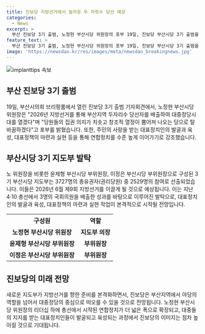 ```yaml
---
title: 진보당 지방선거에서 놀라운 두 자릿수 당선 예상
categories:
  - News
excerpt: >
  부산 진보당 3기 출범, 노정현 부산시당 위원장의 포부 19일, 진보당 부산시당 3기 출범을 선언한 노정현 부산시당 위원장은 2026년 지방선거에서 두자리수 당선자 배출을 다짐하며, 당원들의 집권 의지와 창조적 열정으로 당을 탈바꿈시키겠다고 밝혔다. 이어 대표정치인 발굴과 육성, 대표정책의 마련과 실현을 강조하며, 3기 부산시당 지도부로는 노 위원장과 함께 윤제형 부위원장, 이정은 부위원장이 선출됐다. 3기 부산시당은 4·10 총선에서 3명의 국회의원을 배출한 성과를 토대로 2026년 제9회 지방선거를 이끌 예정이다.
feature_text: >
  부산 진보당 3기 출범, 노정현 부산시당 위원장의 포부 19일, 진보당 부산시당 3기 출범을 선언한 노정현 부산시당 위원장은 2026년 지방선거에서 두자리수 당선자 배출을 다짐하며, 당원들의 집권 의지와 창조적 열정으로 당을 탈바꿈시키겠다고 밝혔다. 이어 대표정치인 발굴과 육성, 대표정책의 마련과 실현을 강조하며, 3기 부산시당 지도부로는 노 위원장과 함께 윤제형 부위원장, 이정은 부위원장이 선출됐다. 3기 부산시당은 4·10 총선에서 3명의 국회의원을 배출한 성과를 토대로 2026년 제9회 지방선거를 이끌 예정이다.
image: 'https://newsdao.kr/res/images/meta/newsdao_breakingnews.jpg'
---
```


<p><img src="https://newsdao.kr/res/images/meta/newsdao_breakingnews.jpg" alt="implanttips 속보" /></p>

<h2 data-ke-size="size26">부산 진보당 3기 출범</h2>

<p data-ke-size="size16">19일, 부산시의회 브리핑룸에서 열린 진보당 3기 출범 기자회견에서, 노정현 부산시당 위원장은 "2026년 지방선거를 통해 부산지역 두자리수 당선자를 배출하여 대중정당시대를 열겠다"며 "당원들의 집권 의지가 치솟고 창조적 열정이 뿜어져 나오는 당으로 탈바꿈하겠다"고 포부를 밝혔습니다. 또한, 주민의 사랑을 받는 대표정치인의 발굴과 육성, 대표정책의 마련과 실현 등을 통해 연합정치를 수준 높게 이어가기로 강조했습니다.</p>

<h2 data-ke-size="size26">부산시당 3기 지도부 발탁</h2>

<p data-ke-size="size16">노 위원장을 비롯한 윤제형 부산시당 부위원장, 이정은 부산시당 부위원장으로 구성된 3기 부산시당 지도부는 3727명의 총유권자(권리당원) 중 2529명의 참여로 선출되었습니다. 이들은 2026년 6월 제9회 지방선거를 이끌게 될 것으로 예상됩니다. 이는 지난 4·10 총선에서 3명의 국회의원을 배출한 성과를 바탕으로 이루어진 발탁으로, 대표정치인의 발굴과 육성, 대표정책의 마련과 실현 작업이 본격적으로 시작될 전망입니다.</p>

<table>
    <tr>
        <th>구성원</th>
        <th>역할</th>
    </tr>
    <tr>
        <td style="text-align: center; height: 17px;"><b>노정현 부산시당 위원장</b></td>
        <td style="text-align: center; height: 17px;"><b>지도부 의장</b></td>
    </tr>
    <tr>
        <td style="text-align: center; height: 17px;"><b>윤제형 부산시당 부위원장</b></td>
        <td style="text-align: center; height: 17px;"><b>부위원장</b></td>
    </tr>
    <tr>
        <td style="text-align: center; height: 17px;"><b>이정은 부산시당 부위원장</b></td>
        <td style="text-align: center; height: 17px;"><b>부위원장</b></td>
    </tr>
</table>

<h2 data-ke-size="size26">진보당의 미래 전망</h2>

<p data-ke-size="size16">새로운 지도부가 지방선거를 향한 준비를 본격화하면서, 진보당은 부산지역에서 야당의 역할을 넘어서 대중정당의 중심으로 떠오를 수 있을 것으로 전망됩니다. 노정현 부산시당 위원장의 리더십 하에 총선에서 시작된 연합정치가 더 넓은 폭으로 확장되고, 대중들의 지지를 받는 대표정치인들이 발굴되고 육성되는 과정에서 진보당의 이미지는 점차 높아질 것으로 기대됩니다.</p>

